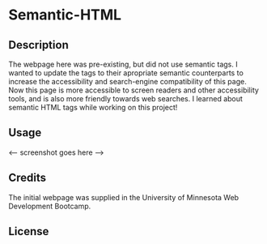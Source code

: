 # Semantic-HTML

## Description

The webpage here was pre-existing, but did not use semantic tags. I wanted to update the tags to their apropriate semantic counterparts to increase the accessibility and search-engine compatibility of this page. Now this page is more accessible to screen readers and other accessibility tools, and is also more friendly towards web searches. I learned about semantic HTML tags while working on this project!

## Usage

<-- screenshot goes here -->

## Credits

The initial webpage was supplied in the University of Minnesota Web Development Bootcamp.

## License